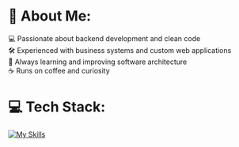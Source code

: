 # 💫 About Me:
💻 Passionate about backend development and clean code<br>🛠️ Experienced with business systems and custom web applications<br>🚀 Always learning and improving software architecture<br>☕ Runs on coffee and curiosity

# 💻 Tech Stack:
[![My Skills](https://skillicons.dev/icons?i=py,fastapi,django,postman,gcp,nginx,redis,mongodb,postgresql,mysql,docker,js,jquery,htmx,bootstrap,ubuntu)](https://skillicons.dev)
